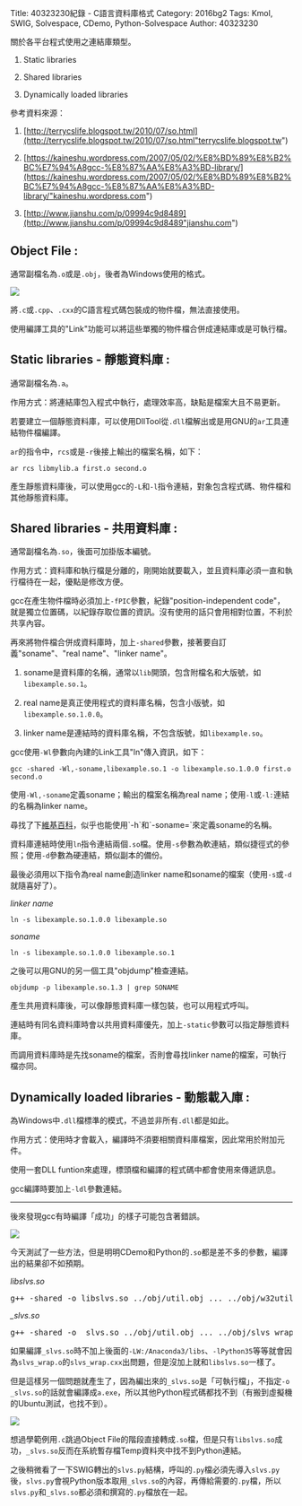 Title: 40323230紀錄 - C語言資料庫格式
Category: 2016bg2
Tags: Kmol, SWIG, Solvespace, CDemo, Python-Solvespace
Author: 40323230


關於各平台程式使用之連結庫類型。

1. Static libraries

2. Shared libraries

3. Dynamically loaded libraries

<!-- PELICAN_END_SUMMARY -->

參考資料來源：

1. [http://terrycslife.blogspot.tw/2010/07/so.html](http://terrycslife.blogspot.tw/2010/07/so.html"terrycslife.blogspot.tw")

2. [https://kaineshu.wordpress.com/2007/05/02/%E8%BD%89%E8%B2%BC%E7%94%A8gcc-%E8%87%AA%E8%A3%BD-library/](https://kaineshu.wordpress.com/2007/05/02/%E8%BD%89%E8%B2%BC%E7%94%A8gcc-%E8%87%AA%E8%A3%BD-library/"kaineshu.wordpress.com")

3. [http://www.jianshu.com/p/09994c9d8489](http://www.jianshu.com/p/09994c9d8489"jianshu.com")

<h2>Object File :</h2>

通常副檔名為`.o`或是`.obj`，後者為Windows使用的格式。

<img src="http://i.imgur.com/zpxnXLj.jpg" >

將`.c`或`.cpp`、`.cxx`的C語言程式碼包裝成的物件檔，無法直接使用。

使用編譯工具的"Link"功能可以將這些單獨的物件檔合併成連結庫或是可執行檔。

<h2>Static libraries - 靜態資料庫 :</h2>

通常副檔名為`.a`。

作用方式：將連結庫包入程式中執行，處理效率高，缺點是檔案大且不易更新。

若要建立一個靜態資料庫，可以使用DllTool從`.dll`檔解出或是用GNU的`ar`工具連結物件檔編譯。

`ar`的指令中，`rcs`或是`-r`後接上輸出的檔案名稱，如下：

`ar rcs libmylib.a first.o second.o`

產生靜態資料庫後，可以使用gcc的`-L`和`-l`指令連結，對象包含程式碼、物件檔和其他靜態資料庫。

<h2>Shared libraries - 共用資料庫 :</h2>

通常副檔名為`.so`，後面可加掛版本編號。

作用方式：資料庫和執行檔是分離的，剛開始就要載入，並且資料庫必須一直和執行檔待在一起，優點是修改方便。

gcc在產生物件檔時必須加上`-fPIC`參數，紀錄"position-independent code"，就是獨立位置碼，以紀錄存取位置的資訊。沒有使用的話只會用相對位置，不利於共享內容。

再來將物件檔合併成資料庫時，加上`-shared`參數，接著要自訂義"soname"、"real name"、"linker name"。

1. soname是資料庫的名稱，通常以`lib`開頭，包含附檔名和大版號，如`libexample.so.1`。

2. real name是真正使用程式的資料庫名稱，包含小版號，如`libexample.so.1.0.0`。

3. linker name是連結時的資料庫名稱，不包含版號，如`libexample.so`。

gcc使用`-Wl`參數向內建的Link工具"ln"傳入資訊，如下：

`gcc -shared -Wl,-soname,libexample.so.1 -o libexample.so.1.0.0 first.o second.o`

使用`-Wl,-soname`定義soname；輸出的檔案名稱為real name；使用`-l`或`-l:`連結的名稱為linker name。

尋找了下[維基百科](https://en.wikipedia.org/wiki/Soname"https://en.wikipedia.org/wiki/Soname")，似乎也能使用`-h`和`-soname=`來定義soname的名稱。

資料庫連結時使用`ln`指令連結兩個`.so`檔。使用`-s`參數為軟連結，類似捷徑式的參照；使用`-d`參數為硬連結，類似副本的備份。

最後必須用以下指令為real name創造linker name和soname的檔案（使用`-s`或`-d`就隨喜好了）。

*linker name*

`ln -s libexample.so.1.0.0 libexample.so`

*soname*

`ln -s libexample.so.1.0.0 libexample.so.1`

之後可以用GNU的另一個工具"objdump"檢查連結。

`objdump -p libexample.so.1.3 | grep SONAME`

產生共用資料庫後，可以像靜態資料庫一樣包裝，也可以用程式呼叫。

連結時有同名資料庫時會以共用資料庫優先，加上`-static`參數可以指定靜態資料庫。

而調用資料庫時是先找soname的檔案，否則會尋找linker name的檔案，可執行檔亦同。

<h2>Dynamically loaded libraries - 動態載入庫 :</h2>

為Windows中`.dll`檔標準的模式，不過並非所有`.dll`都是如此。

作用方式：使用時才會載入，編譯時不須要相關資料庫檔案，因此常用於附加元件。

使用一套DLL funtion來處理，標頭檔和編譯的程式碼中都會使用來傳遞訊息。

gcc編譯時要加上`-ldl`參數連結。

<hr>

後來發現gcc有時編譯「成功」的樣子可能包含著錯誤。

<img src="http://i.imgur.com/Pk6DJDw.jpg" >

今天測試了一些方法，但是明明CDemo和Python的`.so`都是差不多的參數，編譯出的結果卻不如預期。

*libslvs.so*

<pre class="brush: c">
g++ -shared -o libslvs.so ../obj/util.obj ... ../obj/w32util.obj
</pre>

*_slvs.so*

<pre class="brush: c">
g++ -shared -o _slvs.so ../obj/util.obj ... ../obj/slvs_wrap.o -LW:/Anaconda3/libs -lPython35 -L. -l:libslvs.so
</pre>

如果編譯`_slvs.so`時不加上後面的`-LW:/Anaconda3/libs`、`-lPython35`等等就會因為`slvs_wrap.o`的`slvs_wrap.cxx`出問題，但是沒加上就和`libslvs.so`一樣了。

但是這樣另一個問題就產生了，因為編出來的`_slvs.so`是「可執行檔」，不指定`-o _slvs.so`的話就會編譯成`a.exe`，所以其他Python程式碼都找不到（有搬到虛擬機的Ubuntu測試，也找不到）。

<img src="http://i.imgur.com/A9ITgDd.jpg" >

想過學範例用`.c`跳過Object File的階段直接轉成`.so`檔，但是只有`libslvs.so`成功，`_slvs.so`反而在系統暫存檔Temp資料夾中找不到Python連結。

之後稍微看了一下SWIG轉出的`slvs.py`結構，呼叫的`.py`檔必須先導入`slvs.py`後，`slvs.py`會視Python版本取用`_slvs.so`的內容，再傳給需要的`.py`檔，所以`slvs.py`和`_slvs.so`都必須和撰寫的`.py`檔放在一起。